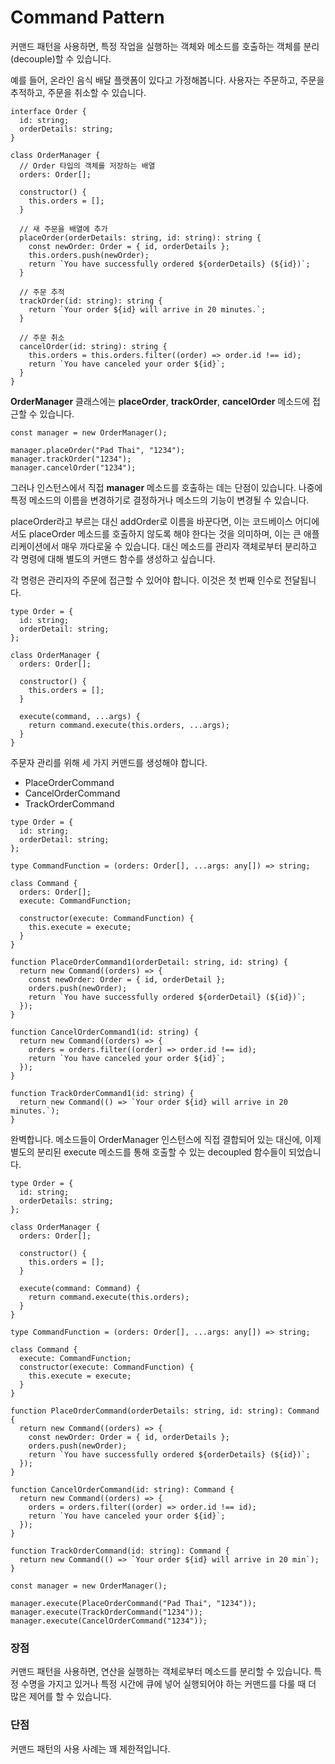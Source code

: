 # Command Pattern

커맨드 패턴을 사용하면, 특정 작업을 실행하는 객체와 메소드를 호출하는 객체를 분리(decouple)할 수 있습니다.

예를 들어, 온라인 음식 배달 플랫폼이 있다고 가정해봅니다.
사용자는 주문하고, 주문을 추적하고, 주문을 취소할 수 있습니다.

```tsx
interface Order {
  id: string;
  orderDetails: string;
}

class OrderManager {
  // Order 타입의 객체를 저장하는 배열
  orders: Order[];

  constructor() {
    this.orders = [];
  }

  // 새 주문을 배열에 추가
  placeOrder(orderDetails: string, id: string): string {
    const newOrder: Order = { id, orderDetails };
    this.orders.push(newOrder);
    return `You have successfully ordered ${orderDetails} (${id})`;
  }

  // 주문 추적
  trackOrder(id: string): string {
    return `Your order ${id} will arrive in 20 minutes.`;
  }

  // 주문 취소
  cancelOrder(id: string): string {
    this.orders = this.orders.filter((order) => order.id !== id);
    return `You have canceled your order ${id}`;
  }
}
```

**OrderManager** 클래스에는 **placeOrder**, **trackOrder**, **cancelOrder** 메소드에 접근할 수 있습니다.

```tsx
const manager = new OrderManager();

manager.placeOrder("Pad Thai", "1234");
manager.trackOrder("1234");
manager.cancelOrder("1234");
```

그러나 인스턴스에서 직접 **manager** 메소드를 호출하는 데는 단점이 있습니다.
나중에 특정 메소드의 이름을 변경하기로 결정하거나 메소드의 기능이 변경될 수 있습니다.

placeOrder라고 부르는 대신 addOrder로 이름을 바꾼다면, 이는 코드베이스 어디에서도 placeOrder 메소드를 호출하지 않도록 해야 한다는 것을 의미하며, 이는 큰 애플리케이션에서 매우 까다로울 수 있습니다. 대신 메소드를 관리자 객체로부터 분리하고 각 명령에 대해 별도의 커맨드 함수를 생성하고 싶습니다.

각 명령은 관리자의 주문에 접근할 수 있어야 합니다. 이것은 첫 번째 인수로 전달됩니다.

```tsx
type Order = {
  id: string;
  orderDetail: string;
};

class OrderManager {
  orders: Order[];

  constructor() {
    this.orders = [];
  }

  execute(command, ...args) {
    return command.execute(this.orders, ...args);
  }
}
```

주문자 관리를 위해 세 가지 커맨드를 생성해야 합니다.

- PlaceOrderCommand
- CancelOrderCommand
- TrackOrderCommand

```tsx
type Order = {
  id: string;
  orderDetail: string;
};

type CommandFunction = (orders: Order[], ...args: any[]) => string;

class Command {
  orders: Order[];
  execute: CommandFunction;

  constructor(execute: CommandFunction) {
    this.execute = execute;
  }
}

function PlaceOrderCommand1(orderDetail: string, id: string) {
  return new Command((orders) => {
    const newOrder: Order = { id, orderDetail };
    orders.push(newOrder);
    return `You have successfully ordered ${orderDetail} (${id})`;
  });
}

function CancelOrderCommand1(id: string) {
  return new Command((orders) => {
    orders = orders.filter((order) => order.id !== id);
    return `You have canceled your order ${id}`;
  });
}

function TrackOrderCommand1(id: string) {
  return new Command(() => `Your order ${id} will arrive in 20 minutes.`);
}
```

완벽합니다. 메소드들이 OrderManager 인스턴스에 직접 결합되어 있는 대신에, 이제 별도의 분리된 execute 메소드를 통해 호출할 수 있는 decoupled 함수들이 되었습니다.

```tsx
type Order = {
  id: string;
  orderDetails: string;
};

class OrderManager {
  orders: Order[];

  constructor() {
    this.orders = [];
  }

  execute(command: Command) {
    return command.execute(this.orders);
  }
}

type CommandFunction = (orders: Order[], ...args: any[]) => string;

class Command {
  execute: CommandFunction;
  constructor(execute: CommandFunction) {
    this.execute = execute;
  }
}

function PlaceOrderCommand(orderDetails: string, id: string): Command {
  return new Command((orders) => {
    const newOrder: Order = { id, orderDetails };
    orders.push(newOrder);
    return `You have successfully ordered ${orderDetails} (${id})`;
  });
}

function CancelOrderCommand(id: string): Command {
  return new Command((orders) => {
    orders = orders.filter((order) => order.id !== id);
    return `You have canceled your order ${id}`;
  });
}

function TrackOrderCommand(id: string): Command {
  return new Command(() => `Your order ${id} will arrive in 20 min`);
}

const manager = new OrderManager();

manager.execute(PlaceOrderCommand("Pad Thai", "1234"));
manager.execute(TrackOrderCommand("1234"));
manager.execute(CancelOrderCommand("1234"));
```

### 장점

커맨드 패턴을 사용하면, 연산을 실행하는 객체로부터 메소드를 분리할 수 있습니다. 특정 수명을 가지고 있거나 특정 시간에 큐에 넣어 실행되어야 하는 커맨드를 다룰 때 더 많은 제어를 할 수 있습니다.

### 단점

커맨드 패턴의 사용 사례는 꽤 제한적입니다.
